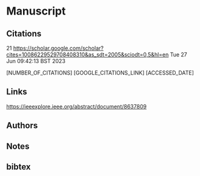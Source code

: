 # Manuscript

## Citations
21
https://scholar.google.com/scholar?cites=10086229529708408310&as_sdt=2005&sciodt=0,5&hl=en
Tue 27 Jun 09:42:13 BST 2023

[NUMBER_OF_CITATIONS]
[GOOGLE_CITATIONS_LINK]
[ACCESSED_DATE]


## Links 
https://ieeexplore.ieee.org/abstract/document/8637809


## Authors 

## Notes

## bibtex 
```

```
